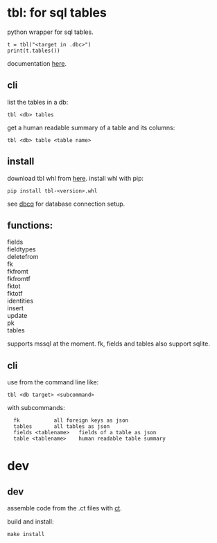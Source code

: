 # tbl: for sql tables

python wrapper for sql tables.

```
t = tbl("<target in .dbc>")
print(t.tables())
```

documentation [here](https://numlims.github.io/tbl/).

## cli

list the tables in a db:

```
tbl <db> tables
```

get a human readable summary of a table and its columns:

```
tbl <db> table <table name>
```

## install

download tbl whl from
[here](https://github.com/numlims/tbl/releases). install whl with
pip:

```
pip install tbl-<version>.whl
```

see [dbcq](https://github.com/numlims/dbcq?tab=readme-ov-file#db-connection) for database connection setup.

## functions:

fields<br/>
fieldtypes<br/>
deletefrom<br/>
fk<br/>
fkfromt<br/>
fkfromtf<br/>
fktot<br/>
fktotf<br/>
identities<br/>
insert<br/>
update<br/>
pk<br/>
tables<br/>

supports mssql at the moment. fk, fields and tables also support sqlite.

## cli

use from the command line like:

```
tbl <db target> <subcommand>
```

with subcommands:

```
  fk           all foreign keys as json
  tables       all tables as json
  fields <tablename>   fields of a table as json
  table <tablename>    human readable table summary
```

# dev

## dev

assemble code from the .ct files with [ct](https://github.com/tnustrings/ct).

build and install:

```
make install
```
